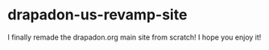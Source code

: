 # drapadon-us-revamp-site

I finally remade the drapadon.org main site from scratch! I hope you enjoy it!

